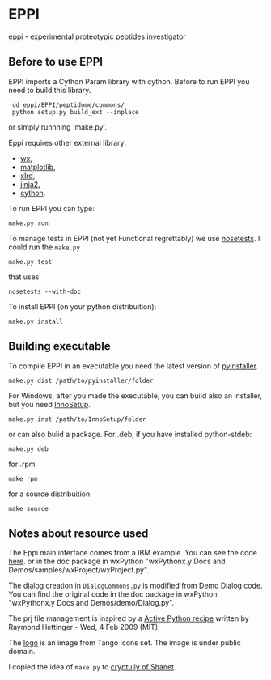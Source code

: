 # EPPI

 eppi - experimental proteotypic peptides investigator

## Before to use EPPI
EPPI imports a Cython Param library with cython. Before to run EPPI you need to build this library.

     cd eppi/EPPI/peptidome/commons/
     python setup.py build_ext --inplace

or simply runnning 'make.py'.

Eppi requires other external library:
 - [wx](http://wxpython.org/),
 - [matplotlib](http://matplotlib.org/),
 - [xlrd](http://www.python-excel.org/),
 - [jinja2](http://jinja.pocoo.org/),
 - [cython](http://cython.org).


To run EPPI you can type:
    
    make.py run

To manage tests in EPPI (not yet Functional regrettably) we use [nosetests](https://nose.readthedocs.org/en/latest/).
I could run the `make.py`

    make.py test

that uses 

    nosetests --with-doc

To install EPPI (on your python distribuition):

    make.py install

## Building executable
To compile EPPI in an executable you need the latest version of
[pyinstaller](https://giithub.com/pyinstaller/pyinstaller/wiki).

    make.py dist /path/to/pyinstaller/folder

For Windows, after you made the executable, you can build also an installer, but you need
[InnoSetup](http://www.jrsoftware.org/isinfo.php).

    make.py inst /path/to/InnoSetup/folder


or can also bulid a package. For .deb, if you have installed python-stdeb:

    make.py deb

for .rpm

    make rpm

for a source distribuition:

    make source


## Notes about resource used

The Eppi main interface comes from a IBM example. You can see the code [here](http://wiki.wxpython.org/WxProject).
or in the doc package in wxPython
"wxPythonx.y Docs and Demos/samples/wxProject/wxProject.py".

The dialog creation in `DialogCommons.py` is modified from Demo Dialog code. You can find the original code in the doc package in wxPython
"wxPythonx.y Docs and Demos/demo/Dialog.py".

The prj file management is inspired by a [Active Python recipe](http://code.activestate.com/recipes/576642/)
written by Raymond Hettinger - Wed, 4 Feb 2009 (MIT).

The [logo](https://commons.wikimedia.org/wiki/Tango_icons#mediaviewer/File:Face-glasses.svg)
is an image from Tango icons set.
The image is under public domain.

I copied the idea of `make.py` to [cryptully of Shanet](https://github.com/shanet/Cryptully/blob/master/make.py).


